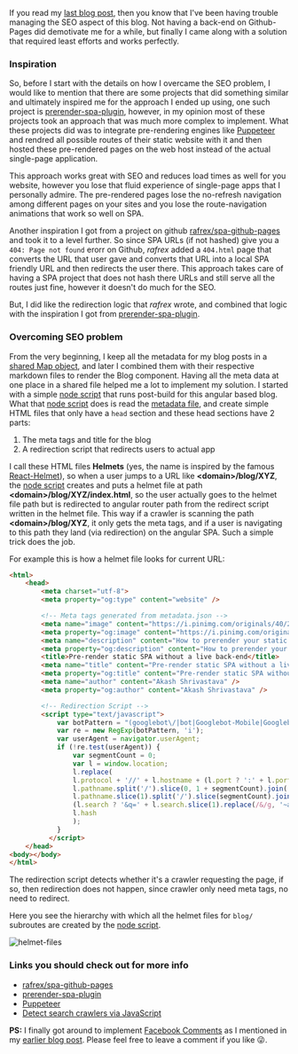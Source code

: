 If you read my [last blog post](https://shrivastavaakash.github.io/blog/spa-for-blogs/), then you know that I've been having trouble managing the SEO aspect of this blog. Not having a back-end on Github-Pages did demotivate me for a while, but finally I came along with a solution that required least efforts and works perfectly.

### Inspiration

So, before I start with the details on how I overcame the SEO problem, I would like to mention that there are some projects that did something similar and ultimately inspired me for the approach I ended up using, one such project is [prerender-spa-plugin](https://github.com/chrisvfritz/prerender-spa-plugin), however, in my opinion most of these projects took an approach that was much more complex to implement. What these projects did was to integrate pre-rendering engines like [Puppeteer](https://github.com/puppeteer/puppeteer) and rendred all possible routes of their static website with it and then hosted these pre-rendered pages on the web host instead of the actual single-page application. 

This approach works great with SEO and reduces load times as well for you website, however you lose that fluid experience of single-page apps that I personally admire. The pre-rendered pages lose the no-refresh navigation among different pages on your sites and you lose the route-navigation animations that work so well on SPA.

Another inspiration I got from a project on github [rafrex/spa-github-pages](https://github.com/rafrex/spa-github-pages) and took it to a level further. So since SPA URLs (if not hashed) give you a `404: Page not found` erorr on Github, _rafrex_ added a `404.html` page that converts the URL that user gave and converts that URL into a local SPA friendly URL and then redirects the user there. This approach takes care of having a SPA project that does not hash there URLs and still serve all the routes just fine, however it doesn't do much for the SEO.

But, I did like the redirection logic that _rafrex_ wrote, and combined that logic with the inspiration I got from [prerender-spa-plugin](https://github.com/chrisvfritz/prerender-spa-plugin). 

### Overcoming SEO problem

From the very beginning, I keep all the metadata for my blog posts in a [shared Map object](https://github.com/ShrivastavaAkash/shrivastavaakash.github.io/blob/master/profile/src/app/data/blog-meta.ts), and later I combined them with their respective markdown files to render the Blog component. Having all the meta data at one place in a shared file helped me a lot to implement my solution. I started with a simple [node script](https://github.com/ShrivastavaAkash/shrivastavaakash.github.io/blob/master/profile/src/util/helmet-maker.js) that runs post-build for this angular based blog. What that [node script](https://github.com/ShrivastavaAkash/shrivastavaakash.github.io/blob/master/profile/src/util/helmet-maker.js) does is read the [metadata file](https://github.com/ShrivastavaAkash/shrivastavaakash.github.io/blob/master/profile/src/app/data/blog-meta.ts), and create simple HTML files that only have a `head` section and these head sections have 2 parts:
1. The meta tags and title for the blog
2. A redirection script that redirects users to actual app

I call these HTML files **Helmets** (yes, the name is inspired by the famous [React-Helmet](https://github.com/nfl/react-helmet)), so when a user jumps to a URL like **&lt;domain&gt;/blog/XYZ**, the [node script](https://github.com/ShrivastavaAkash/shrivastavaakash.github.io/blob/master/profile/src/util/helmet-maker.js) creates and puts a helmet file at path **&lt;domain&gt;/blog/XYZ/index.html**, so the user actually goes to the helmet file path but is redirected to angular router path from the redirect script written in the helmet file. This way if a crawler is scanning the path **&lt;domain&gt;/blog/XYZ**, it only gets the meta tags, and if a user is navigating to this path they land (via redirection) on the angular SPA. Such a simple trick does the job.

For example this is how a helmet file looks for current URL:

```html
<html>
    <head>
        <meta charset="utf-8">
        <meta property="og:type" content="website" />

        <!-- Meta tags generated from metadata.json -->
		<meta name="image" content="https://i.pinimg.com/originals/40/2d/21/402d214da8f227acffadda2e09e9097b.jpg" />
		<meta property="og:image" content="https://i.pinimg.com/originals/40/2d/21/402d214da8f227acffadda2e09e9097b.jpg" />
		<meta name="description" content="How to prerender your static single-page application without implenting server-side-rendering or needing any back-end infrastructure at all." />
		<meta property="og:description" content="How to prerender your static single-page application without implenting server-side-rendering or needing any back-end infrastructure at all." />
		<title>Pre-render static SPA without a live back-end</title>
		<meta name="title" content="Pre-render static SPA without a live back-end" />
		<meta property="og:title" content="Pre-render static SPA without a live back-end" />
		<meta name="author" content="Akash Shrivastava" />
		<meta property="og:author" content="Akash Shrivastava" />

        <!-- Redirection Script -->
        <script type="text/javascript">
            var botPattern = "(googlebot\/|bot|Googlebot-Mobile|Googlebot-Image|Google favicon|Mediapartners-Google|bingbot|slurp|java|wget|curl|Commons-HttpClient|Python-urllib|libwww|httpunit|nutch|phpcrawl|msnbot|jyxobot|FAST-WebCrawler|FAST Enterprise Crawler|biglotron|teoma|convera|seekbot|gigablast|exabot|ngbot|ia_archiver|GingerCrawler|webmon |httrack|webcrawler|grub.org|UsineNouvelleCrawler|antibot|netresearchserver|speedy|fluffy|bibnum.bnf|findlink|msrbot|panscient|yacybot|AISearchBot|IOI|ips-agent|tagoobot|MJ12bot|dotbot|woriobot|yanga|buzzbot|mlbot|yandexbot|purebot|Linguee Bot|Voyager|CyberPatrol|voilabot|baiduspider|citeseerxbot|spbot|twengabot|postrank|turnitinbot|scribdbot|page2rss|sitebot|linkdex|Adidxbot|blekkobot|ezooms|dotbot|Mail.RU_Bot|discobot|heritrix|findthatfile|europarchive.org|NerdByNature.Bot|sistrix crawler|ahrefsbot|Aboundex|domaincrawler|wbsearchbot|summify|ccbot|edisterbot|seznambot|ec2linkfinder|gslfbot|aihitbot|intelium_bot|facebookexternalhit|yeti|RetrevoPageAnalyzer|lb-spider|sogou|lssbot|careerbot|wotbox|wocbot|ichiro|DuckDuckBot|lssrocketcrawler|drupact|webcompanycrawler|acoonbot|openindexspider|gnam gnam spider|web-archive-net.com.bot|backlinkcrawler|coccoc|integromedb|content crawler spider|toplistbot|seokicks-robot|it2media-domain-crawler|ip-web-crawler.com|siteexplorer.info|elisabot|proximic|changedetection|blexbot|arabot|WeSEE:Search|niki-bot|CrystalSemanticsBot|rogerbot|360Spider|psbot|InterfaxScanBot|Lipperhey SEO Service|CC Metadata Scaper|g00g1e.net|GrapeshotCrawler|urlappendbot|brainobot|fr-crawler|binlar|SimpleCrawler|Livelapbot|Twitterbot|cXensebot|smtbot|bnf.fr_bot|A6-Indexer|ADmantX|Facebot|Twitterbot|OrangeBot|memorybot|AdvBot|MegaIndex|SemanticScholarBot|ltx71|nerdybot|xovibot|BUbiNG|Qwantify|archive.org_bot|Applebot|TweetmemeBot|crawler4j|findxbot|SemrushBot|yoozBot|lipperhey|y!j-asr|Domain Re-Animator Bot|AddThis)";
            var re = new RegExp(botPattern, 'i');
            var userAgent = navigator.userAgent; 
            if (!re.test(userAgent)) {
                var segmentCount = 0;
                var l = window.location;
                l.replace(
                l.protocol + '//' + l.hostname + (l.port ? ':' + l.port : '') +
                l.pathname.split('/').slice(0, 1 + segmentCount).join('/') + '/?p=/' +
                l.pathname.slice(1).split('/').slice(segmentCount).join('/').replace(/&/g, '~and~') +
                (l.search ? '&q=' + l.search.slice(1).replace(/&/g, '~and~') : '') +
                l.hash
                );
            }
          </script>
    </head>
<body></body>
</html>
```

The redirection script detects whether it's a crawler requesting the page, if so, then redirection does not happen, since crawler only need meta tags, no need to redirect.

Here you see the hierarchy with which all the helmet files for `blog/` subroutes are created by the [node script](https://github.com/ShrivastavaAkash/shrivastavaakash.github.io/blob/master/profile/src/util/helmet-maker.js).

![helmet-files](https://i.pinimg.com/originals/70/51/d8/7051d8090029f2e3db2427a3672f65c4.png "helmet files generated for blog subroutes")

### Links you should check out for more info
* [rafrex/spa-github-pages](https://github.com/rafrex/spa-github-pages)
* [prerender-spa-plugin](https://github.com/chrisvfritz/prerender-spa-plugin)
* [Puppeteer](https://github.com/puppeteer/puppeteer)
* [Detect search crawlers via JavaScript](https://stackoverflow.com/questions/20084513/detect-search-crawlers-via-javascript)

**PS:** I finally got around to implement [Facebook Comments](https://developers.facebook.com/docs/plugins/comments/) as I mentioned in my [earlier blog post](https://shrivastavaakash.github.io/blog/my-first-blog). Please feel free to leave a comment if you like &#128540;.